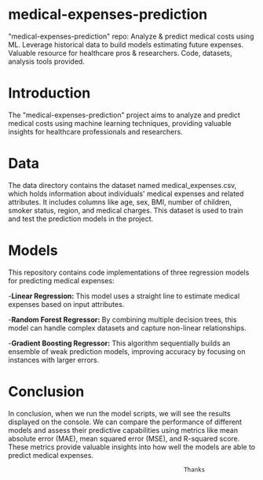 # medical-expenses-prediction
"medical-expenses-prediction" repo: Analyze &amp; predict medical costs using ML. Leverage historical data to build models estimating future expenses. Valuable resource for healthcare pros &amp; researchers. Code, datasets, analysis tools provided.

# Introduction

The "medical-expenses-prediction" project aims to analyze and predict medical costs using machine learning techniques, providing valuable insights for healthcare professionals and researchers.


# Data

The data directory contains the dataset named medical_expenses.csv, which holds information about individuals' medical expenses and related attributes. It includes columns like age, sex, BMI, number of children, smoker status, region, and medical charges. This dataset is used to train and test the prediction models in the project.

# Models


This repository contains code implementations of three regression models for predicting medical expenses:

-**Linear Regression:** This model uses a straight line to estimate medical expenses based on input attributes.

-**Random Forest Regressor:** By combining multiple decision trees, this model can handle complex datasets and capture non-linear relationships.

-**Gradient Boosting Regressor:** This algorithm sequentially builds an ensemble of weak prediction models, improving accuracy by focusing on instances with larger errors.

# Conclusion

In conclusion, when we run the model scripts, we will see the results displayed on the console. We can compare the performance of different models and assess their predictive capabilities using metrics like mean absolute error (MAE), mean squared error (MSE), and R-squared score. These metrics provide valuable insights into how well the models are able to predict medical expenses.



                                                      Thanks 














